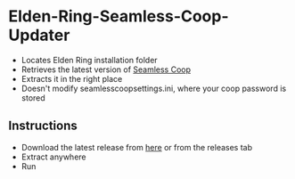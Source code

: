 # Elden-Ring-Seamless-Coop-Updater

- Locates Elden Ring installation folder
- Retrieves the latest version of [Seamless Coop](https://github.com/LukeYui/EldenRingSeamlessCoopRelease)
- Extracts it in the right place
- Doesn't modify seamlesscoopsettings.ini, where your coop password is stored

## Instructions

- Download the latest release from [here](https://github.com/aiiaoi/Elden-Ring-Seamless-Coop-Updater/files/10713039/seamless_coop_updater.zip) or from the releases tab
- Extract anywhere
- Run
